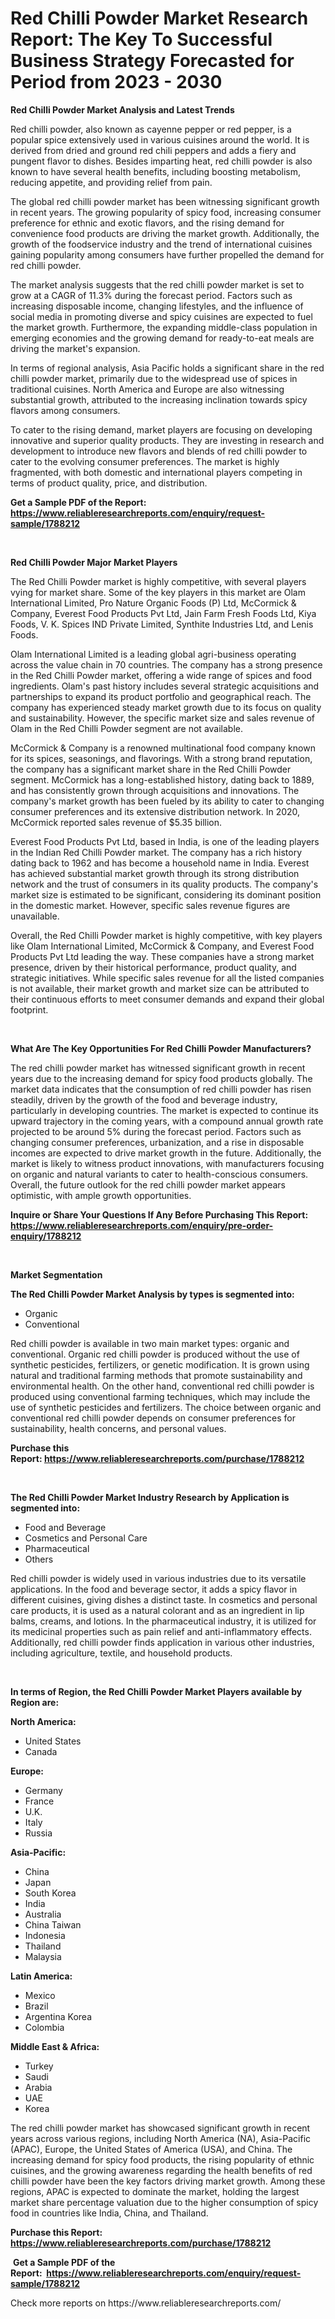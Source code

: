 <p><h1>Red Chilli Powder Market Research Report: The Key To Successful Business Strategy Forecasted for Period from 2023 - 2030</h1></p><p><strong>Red Chilli Powder Market Analysis and Latest Trends</strong></p>
<p><p>Red chilli powder, also known as cayenne pepper or red pepper, is a popular spice extensively used in various cuisines around the world. It is derived from dried and ground red chili peppers and adds a fiery and pungent flavor to dishes. Besides imparting heat, red chilli powder is also known to have several health benefits, including boosting metabolism, reducing appetite, and providing relief from pain.</p><p>The global red chilli powder market has been witnessing significant growth in recent years. The growing popularity of spicy food, increasing consumer preference for ethnic and exotic flavors, and the rising demand for convenience food products are driving the market growth. Additionally, the growth of the foodservice industry and the trend of international cuisines gaining popularity among consumers have further propelled the demand for red chilli powder.</p><p>The market analysis suggests that the red chilli powder market is set to grow at a CAGR of 11.3% during the forecast period. Factors such as increasing disposable income, changing lifestyles, and the influence of social media in promoting diverse and spicy cuisines are expected to fuel the market growth. Furthermore, the expanding middle-class population in emerging economies and the growing demand for ready-to-eat meals are driving the market's expansion.</p><p>In terms of regional analysis, Asia Pacific holds a significant share in the red chilli powder market, primarily due to the widespread use of spices in traditional cuisines. North America and Europe are also witnessing substantial growth, attributed to the increasing inclination towards spicy flavors among consumers.</p><p>To cater to the rising demand, market players are focusing on developing innovative and superior quality products. They are investing in research and development to introduce new flavors and blends of red chilli powder to cater to the evolving consumer preferences. The market is highly fragmented, with both domestic and international players competing in terms of product quality, price, and distribution.</p></p>
<p><strong>Get a Sample PDF of the Report:&nbsp; <a href="https://www.reliableresearchreports.com/enquiry/request-sample/1788212">https://www.reliableresearchreports.com/enquiry/request-sample/1788212</a></strong></p>
<p>&nbsp;</p>
<p><strong>Red Chilli Powder Major Market Players</strong></p>
<p><p>The Red Chilli Powder market is highly competitive, with several players vying for market share. Some of the key players in this market are Olam International Limited, Pro Nature Organic Foods (P) Ltd, McCormick & Company, Everest Food Products Pvt Ltd, Jain Farm Fresh Foods Ltd, Kiya Foods, V. K. Spices IND Private Limited, Synthite Industries Ltd, and Lenis Foods.</p><p>Olam International Limited is a leading global agri-business operating across the value chain in 70 countries. The company has a strong presence in the Red Chilli Powder market, offering a wide range of spices and food ingredients. Olam's past history includes several strategic acquisitions and partnerships to expand its product portfolio and geographical reach. The company has experienced steady market growth due to its focus on quality and sustainability. However, the specific market size and sales revenue of Olam in the Red Chilli Powder segment are not available.</p><p>McCormick & Company is a renowned multinational food company known for its spices, seasonings, and flavorings. With a strong brand reputation, the company has a significant market share in the Red Chilli Powder segment. McCormick has a long-established history, dating back to 1889, and has consistently grown through acquisitions and innovations. The company's market growth has been fueled by its ability to cater to changing consumer preferences and its extensive distribution network. In 2020, McCormick reported sales revenue of $5.35 billion.</p><p>Everest Food Products Pvt Ltd, based in India, is one of the leading players in the Indian Red Chilli Powder market. The company has a rich history dating back to 1962 and has become a household name in India. Everest has achieved substantial market growth through its strong distribution network and the trust of consumers in its quality products. The company's market size is estimated to be significant, considering its dominant position in the domestic market. However, specific sales revenue figures are unavailable.</p><p>Overall, the Red Chilli Powder market is highly competitive, with key players like Olam International Limited, McCormick & Company, and Everest Food Products Pvt Ltd leading the way. These companies have a strong market presence, driven by their historical performance, product quality, and strategic initiatives. While specific sales revenue for all the listed companies is not available, their market growth and market size can be attributed to their continuous efforts to meet consumer demands and expand their global footprint.</p></p>
<p>&nbsp;</p>
<p><strong>What Are The Key Opportunities For Red Chilli Powder Manufacturers?</strong></p>
<p><p>The red chilli powder market has witnessed significant growth in recent years due to the increasing demand for spicy food products globally. The market data indicates that the consumption of red chilli powder has risen steadily, driven by the growth of the food and beverage industry, particularly in developing countries. The market is expected to continue its upward trajectory in the coming years, with a compound annual growth rate projected to be around 5% during the forecast period. Factors such as changing consumer preferences, urbanization, and a rise in disposable incomes are expected to drive market growth in the future. Additionally, the market is likely to witness product innovations, with manufacturers focusing on organic and natural variants to cater to health-conscious consumers. Overall, the future outlook for the red chilli powder market appears optimistic, with ample growth opportunities.</p></p>
<p><strong>Inquire or Share Your Questions If Any Before Purchasing This Report: <a href="https://www.reliableresearchreports.com/enquiry/pre-order-enquiry/1788212">https://www.reliableresearchreports.com/enquiry/pre-order-enquiry/1788212</a></strong></p>
<p>&nbsp;</p>
<p><strong>Market Segmentation</strong></p>
<p><strong>The Red Chilli Powder Market Analysis by types is segmented into:</strong></p>
<p><ul><li>Organic</li><li>Conventional</li></ul></p>
<p><p>Red chilli powder is available in two main market types: organic and conventional. Organic red chilli powder is produced without the use of synthetic pesticides, fertilizers, or genetic modification. It is grown using natural and traditional farming methods that promote sustainability and environmental health. On the other hand, conventional red chilli powder is produced using conventional farming techniques, which may include the use of synthetic pesticides and fertilizers. The choice between organic and conventional red chilli powder depends on consumer preferences for sustainability, health concerns, and personal values.</p></p>
<p><strong>Purchase this Report:&nbsp;<a href="https://www.reliableresearchreports.com/purchase/1788212">https://www.reliableresearchreports.com/purchase/1788212</a></strong></p>
<p>&nbsp;</p>
<p><strong>The Red Chilli Powder Market Industry Research by Application is segmented into:</strong></p>
<p><ul><li>Food and Beverage</li><li>Cosmetics and Personal Care</li><li>Pharmaceutical</li><li>Others</li></ul></p>
<p><p>Red chilli powder is widely used in various industries due to its versatile applications. In the food and beverage sector, it adds a spicy flavor in different cuisines, giving dishes a distinct taste. In cosmetics and personal care products, it is used as a natural colorant and as an ingredient in lip balms, creams, and lotions. In the pharmaceutical industry, it is utilized for its medicinal properties such as pain relief and anti-inflammatory effects. Additionally, red chilli powder finds application in various other industries, including agriculture, textile, and household products.</p></p>
<p>&nbsp;</p>
<p><strong>In terms of Region, the Red Chilli Powder Market Players available by Region are:</strong></p>
<p>
    <p> <strong> North America: </strong>
        <ul>
            <li>United States</li>
            <li>Canada</li>
        </ul>
        </p> 
    <p> <strong> Europe: </strong>
        <ul>
            <li>Germany</li>
            <li>France</li>
            <li>U.K.</li>
            <li>Italy</li>
            <li>Russia</li>
        </ul>
        </p> 
    <p> <strong> Asia-Pacific: </strong>
        <ul>
            <li>China</li>
            <li>Japan</li>
            <li>South Korea</li>
            <li>India</li>
            <li>Australia</li>
            <li>China Taiwan</li>
            <li>Indonesia</li>
            <li>Thailand</li>
            <li>Malaysia</li>
        </ul>
        </p> 
    <p> <strong> Latin America: </strong>
        <ul>
            <li>Mexico</li>
            <li>Brazil</li>
            <li>Argentina Korea</li>
            <li>Colombia</li>
        </ul>
        </p> 
    <p> <strong> Middle East & Africa: </strong>
        <ul>
            <li>Turkey</li>
            <li>Saudi</li>
            <li>Arabia</li>
            <li>UAE</li>
            <li>Korea</li>
        </ul>
    </p>
    </p>
<p><p>The red chilli powder market has showcased significant growth in recent years across various regions, including North America (NA), Asia-Pacific (APAC), Europe, the United States of America (USA), and China. The increasing demand for spicy food products, the rising popularity of ethnic cuisines, and the growing awareness regarding the health benefits of red chilli powder have been the key factors driving market growth. Among these regions, APAC is expected to dominate the market, holding the largest market share percentage valuation due to the higher consumption of spicy food in countries like India, China, and Thailand.</p></p>
<p><strong>Purchase this Report: <a href="https://www.reliableresearchreports.com/purchase/1788212">https://www.reliableresearchreports.com/purchase/1788212</a></strong></p>
<p>&nbsp;<strong>Get a Sample PDF of the Report:&nbsp;&nbsp;<a href="https://www.reliableresearchreports.com/enquiry/request-sample/1788212">https://www.reliableresearchreports.com/enquiry/request-sample/1788212</a></strong></p>
<p><strong></strong></p>
<p>Check more reports on https://www.reliableresearchreports.com/</p>